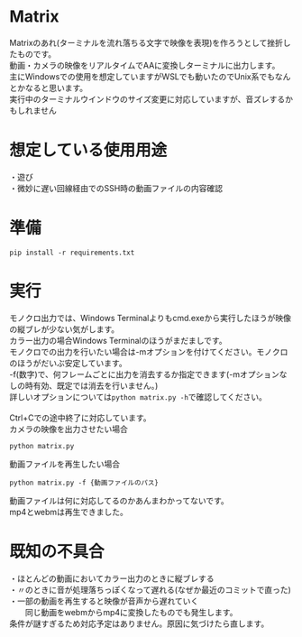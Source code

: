 # Matrix
Matrixのあれ(ターミナルを流れ落ちる文字で映像を表現)を作ろうとして挫折したものです。<br>
動画・カメラの映像をリアルタイムでAAに変換しターミナルに出力します。<br>
主にWindowsでの使用を想定していますがWSLでも動いたのでUnix系でもなんとかなると思います。<br>
実行中のターミナルウインドウのサイズ変更に対応していますが、音ズレするかもしれません
# 想定している使用用途
・遊び<br>
・微妙に遅い回線経由でのSSH時の動画ファイルの内容確認
# 準備
```
pip install -r requirements.txt
```
# 実行
モノクロ出力では、Windows Terminalよりもcmd.exeから実行したほうが映像の縦ブレが少ない気がします。<br>
カラー出力の場合Windows Terminalのほうがまだましです。<br>
モノクロでの出力を行いたい場合は-mオプションを付けてください。モノクロのほうがだいぶ安定しています。<br>
-f(数字)で、何フレームごとに出力を消去するか指定できます(-mオプションなしの時有効、既定では消去を行いません。)<br>
詳しいオプションについては`python matrix.py -h`で確認してください。<br><br>
Ctrl+Cでの途中終了に対応しています。<br>
カメラの映像を出力させたい場合
```
python matrix.py
```
動画ファイルを再生したい場合
```
python matrix.py -f {動画ファイルのパス}
```
動画ファイルは何に対応してるのかあんまわかってないです。<br>
mp4とwebmは再生できました。
# 既知の不具合
・ほとんどの動画においてカラー出力のときに縦ブレする<br>
・〃のときに音が処理落ちっぽくなって遅れる(なぜか最近のコミットで直った)<br>
・一部の動画を再生すると映像が音声から遅れていく<br>
　　同じ動画をwebmからmp4に変換したものでも発生します。<br>
    条件が謎すぎるため対応予定はありません。原因に気づけたら直します。
